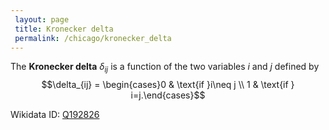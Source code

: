 ```yaml
---
 layout: page
 title: Kronecker delta
 permalink: /chicago/kronecker_delta
---
```

The **Kronecker delta** $\delta_{ij}$ is a function of the two variables $i$ and $j$ defined by $$\delta_{ij} = \begin{cases}0 & \text{if }i\neq j \\ 1 & \text{if } i=j.\end{cases}$$

Wikidata ID: [Q192826](https://www.wikidata.org/wiki/Q192826)